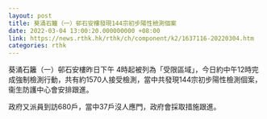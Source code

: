 ```yaml
---
layout: post
title: 葵涌石籬（一）邨石安樓發現144宗初步陽性檢測個案
date: 2022-03-04 13:00:20.000000000 +08:00
link: https://news.rthk.hk/rthk/ch/component/k2/1637116-20220304.htm
categories: rthk
---
```


葵涌石籬（一）邨石安樓昨日下午 4時起被列為「受限區域」，今日約中午12時完成強制檢測行動，共有約1570人接受檢測，當中共發現144宗初步陽性檢測個案，衞生防護中心會安排跟進。

政府又派員到訪680戶，當中37戶沒人應門，政府會採取措施跟進。
